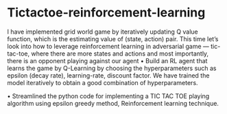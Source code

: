 # Tictactoe-reinforcement-learning
I have implemented grid world game by iteratively updating Q value function, which is the estimating value of (state, action) pair. This time let’s look into how to leverage reinforcement learning in adversarial game — tic-tac-toe, where there are more states and actions and most importantly, there is an opponent playing against our agent
• Build an RL agent that learns the game by Q-Learning by choosing the hyperparameters such as epsilon (decay rate), learning-rate, discount factor. We have trained the model iteratively to obtain a good combination of hyperparameters.

• Streamlined the python code for implementing a TIC TAC TOE playing algorithm using epsilon greedy method, Reinforcement learning technique.
